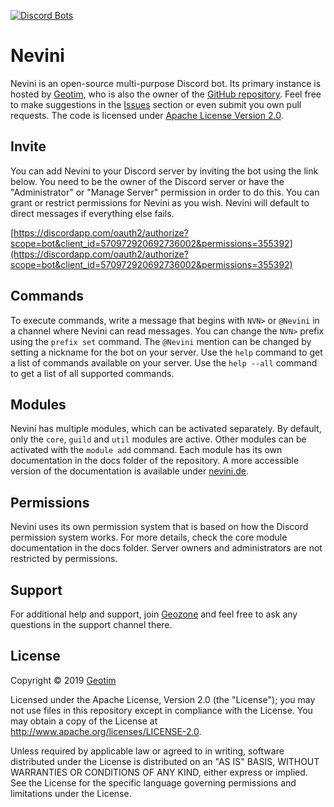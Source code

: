 [![Discord Bots](https://top.gg/api/widget/570972920692736002.svg)](https://top.gg/bot/570972920692736002)

# Nevini

Nevini is an open-source multi-purpose Discord bot.
Its primary instance is hosted by [Geotim](https://github.com/geotim90), who is also the owner of the [GitHub repository](https://github.com/geotim90/Nevini).
Feel free to make suggestions in the [Issues](https://github.com/geotim90/Nevini/issues) section or even submit you own pull requests.
The code is licensed under [Apache License Version 2.0](#license).

## Invite

You can add Nevini to your Discord server by inviting the bot using the link below.
You need to be the owner of the Discord server or have the "Administrator" or "Manage Server" permission in order to do this.
You can grant or restrict permissions for Nevini as you wish.
Nevini will default to direct messages if everything else fails.

[https://discordapp.com/oauth2/authorize?scope=bot&client_id=570972920692736002&permissions=355392](https://discordapp.com/oauth2/authorize?scope=bot&client_id=570972920692736002&permissions=355392)

## Commands

To execute commands, write a message that begins with `NVN>` or `@Nevini` in a channel where Nevini can read messages.
You can change the `NVN>` prefix using the `prefix set` command.
The `@Nevini` mention can be changed by setting a nickname for the bot on your server.
Use the `help` command to get a list of commands available on your server.
Use the `help --all` command to get a list of all supported commands.

## Modules

Nevini has multiple modules, which can be activated separately.
By default, only the `core`, `guild` and `util` modules are active.
Other modules can be activated with the `module add` command.
Each module has its own documentation in the docs folder of the repository.
A more accessible version of the documentation is available under [nevini.de](https://nevini.de/docs).

## Permissions

Nevini uses its own permission system that is based on how the Discord permission system works.
For more details, check the core module documentation in the docs folder.
Server owners and administrators are not restricted by permissions.

## Support

For additional help and support, join [Geozone](https://discord.gg/jKVZFhD) and feel free to ask any questions in the
support channel there.

## License

Copyright &copy; 2019 [Geotim](https://github.com/geotim90)

Licensed under the Apache License, Version 2.0 (the "License"); you may not use files in this repository except in
compliance with the License. You may obtain a copy of the License at http://www.apache.org/licenses/LICENSE-2.0.

Unless required by applicable law or agreed to in writing, software distributed under the License is distributed on an
"AS IS" BASIS, WITHOUT WARRANTIES OR CONDITIONS OF ANY KIND, either express or implied. See the License for the
specific language governing permissions and limitations under the License.
